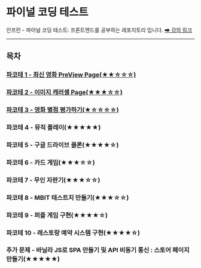 # 파이널 코딩 테스트

인프런 - 파이널 코딩 테스트: 프론트엔드를 공부하는 레포지토리 입니다.
[➡ 강의 링크](https://www.inflearn.com/course/프론트엔드-파이널-코딩테스트/)

---

## 목차

### [파코테 1 - 최신 영화 PreView Page(★★☆☆☆)](https://github.com/hj9118/final-coding-test/blob/8d4690becefa6a22bee9a0b357d68262c3d0eb25/01.boxOffice)

### [파코테 2 - 이미지 캐러셀 Page(★★★☆☆)](https://github.com/hj9118/final-coding-test/blob/8d4690becefa6a22bee9a0b357d68262c3d0eb25/2.imageCarousel)

### [파코테 3 - 영화 별점 평가하기(★☆☆☆☆)](https://github.com/hj9118/final-coding-test/blob/8d4690becefa6a22bee9a0b357d68262c3d0eb25/03.movieStar)

### 파코테 4 - 뮤직 플레이(★★★★★)

### 파코테 5 - 구글 드라이브 클론(★★★★☆)

### 파코테 6 - 카드 게임(★★★☆☆)

### 파코테 7 - 무인 자판기(★★★☆☆)

### 파코테 8 - MBIT 테스트지 만들기(★★★☆☆)

### 파코테 9 - 퍼즐 게임 구현(★★★★☆)

### 파코테 10 - 레스토랑 예약 시스템 구현(★★★★☆)

### 추가 문제 - 바닐라 JS로 SPA 만들기 및 API 비동기 통신 : 스토어 페이지 만들기(★★★★★)
